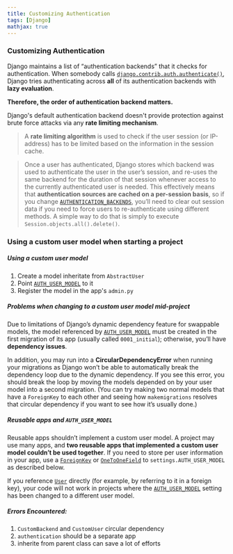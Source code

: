 ```yaml
---
title: Customizing Authentication
tags: [Django]
mathjax: true
---
```


### Customizing Authentication

Django maintains a list of “authentication backends” that it checks for authentication. When somebody calls [`django.contrib.auth.authenticate()`](https://docs.djangoproject.com/en/2.2/topics/auth/default/#django.contrib.auth.authenticate), Django tries authenticating across **all** of its authentication backends with **lazy evaluation**. 

**Therefore, the order of authentication backend matters.**

Django's default authentication backend doesn't provide protection against brute force attacks via any **rate limiting mechanism**.

> A **rate limiting algorithm** is used to check if the user session (or IP-address) has to be limited based on the information in the session cache.

> Once a user has authenticated, Django stores which backend was used to authenticate the user in the user’s session, and re-uses the same backend for the duration of that session whenever access to the currently authenticated user is needed. This effectively means that **authentication sources are cached on a per-session basis**, so if you change [`AUTHENTICATION_BACKENDS`](https://docs.djangoproject.com/en/2.2/ref/settings/#std:setting-AUTHENTICATION_BACKENDS), you’ll need to clear out session data if you need to force users to re-authenticate using different methods. A simple way to do that is simply to execute `Session.objects.all().delete()`.

### Using a custom user model when starting a project

##### Using a custom user model

1. Create a model inheritate from `AbstractUser`
2. Point [`AUTH_USER_MODEL`](https://docs.djangoproject.com/en/2.2/ref/settings/#std:setting-AUTH_USER_MODEL) to it
3. Register the model in the app's `admin.py`

##### Problems when changing to a custom user model mid-project

Due to limitations of Django’s dynamic dependency feature for swappable models, the model referenced by [`AUTH_USER_MODEL`](https://docs.djangoproject.com/en/2.2/ref/settings/#std:setting-AUTH_USER_MODEL) must be created in the first migration of its app (usually called `0001_initial`); otherwise, you’ll have **dependency issues**.

In addition, you may run into a **CircularDependencyError** when running your migrations as Django won’t be able to automatically break the dependency loop due to the dynamic dependency. If you see this error, you should break the loop by moving the models depended on by your user model into a second migration. (You can try making two normal models that have a `ForeignKey` to each other and seeing how `makemigrations` resolves that circular dependency if you want to see how it’s usually done.)

##### Reusable apps and `AUTH_USER_MODEL`

Reusable apps shouldn’t implement a custom user model. A project may use many apps, and **two reusable apps that implemented a custom user model couldn’t be used together**. If you need to store per user information in your app, use a [`ForeignKey`](https://docs.djangoproject.com/en/2.2/ref/models/fields/#django.db.models.ForeignKey) or [`OneToOneField`](https://docs.djangoproject.com/en/2.2/ref/models/fields/#django.db.models.OneToOneField) to `settings.AUTH_USER_MODEL` as described below.

If you reference [`User`](https://docs.djangoproject.com/en/2.2/ref/contrib/auth/#django.contrib.auth.models.User) directly (for example, by referring to it in a foreign key), your code will not work in projects where the [`AUTH_USER_MODEL`](https://docs.djangoproject.com/en/2.2/ref/settings/#std:setting-AUTH_USER_MODEL) setting has been changed to a different user model.

##### Errors Encountered:

1. `CustomBackend` and `CustomUser` circular dependency
2. `authentication` should be a separate app
3. inherite from parent class can save a lot of efforts

